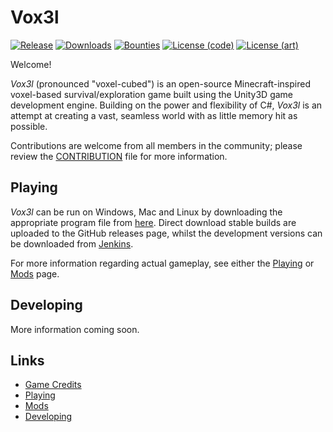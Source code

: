 # Vox3l

[![Release](https://img.shields.io/github/release/alstudios/Vox3l.svg)](../../releases/latest)
[![Downloads](https://img.shields.io/github/downloads/alstudios/Vox3l/latest/total.svg "Downloads")](../../releases/latest)
[![Bounties](https://img.shields.io/bountysource/team/alstudios/activity.svg)](https://www.bountysource.com/teams/alstudios)
[![License (code)](https://img.shields.io/badge/license(code)-Apache%202.0-blue.svg)](http://www.apache.org/licenses/LICENSE-2.0)
[![License (art)](https://img.shields.io/badge/license(art)-CC%20BY%204.0-blue.svg)](http://creativecommons.org/licenses/by/4.0/)

Welcome!

_Vox3l_ (pronounced "voxel-cubed") is an open-source Minecraft-inspired voxel-based survival/exploration game built using the Unity3D game development engine. Building on the power and flexibility of C#, _Vox3l_ is an attempt at creating a vast, seamless world with as little memory hit as possible.

Contributions are welcome from all members in the community; please review the [CONTRIBUTION](/CONTRIBUTION.md) file for more information.

## Playing

_Vox3l_ can be run on Windows, Mac and Linux by downloading the appropriate program file from [here](https://github.com/alstudois/Vox3l/releases). Direct download stable builds are uploaded to the GitHub releases page, whilst the development versions can be downloaded from [Jenkins](#missing-link).

For more information regarding actual gameplay, see either the [Playing](#missing-link) or [Mods](#missing-link) page.

## Developing

More information coming soon.

## Links

* [Game Credits](#missing-link)
* [Playing](#missing-link)
* [Mods](#missing-link)
* [Developing](#missing-link)

